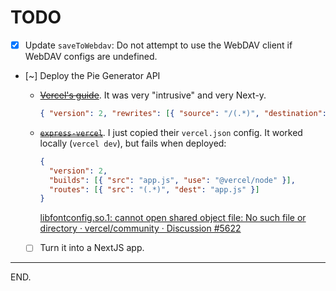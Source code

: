 # TODO

- [x] Update `saveToWebdav`: Do not attempt to use the WebDAV client if WebDAV configs are undefined.

- [~] Deploy the Pie Generator API

    * ~~[Vercel's guide](https://vercel.com/guides/using-express-with-vercel)~~.
      It was very "intrusive" and very Next-y.
      ```json
      { "version": 2, "rewrites": [{ "source": "/(.*)", "destination": "/api" }] }
      ```

    * ~~[`express-vercel`](https://github.com/akhilome/express-vercel)~~.
      I just copied their `vercel.json` config. It worked locally (`vercel dev`), but fails when deployed:
      ```json 
      {
        "version": 2,
        "builds": [{ "src": "app.js", "use": "@vercel/node" }],
        "routes": [{ "src": "(.*)", "dest": "app.js" }]
      }
      ```
      [libfontconfig.so.1: cannot open shared object file: No such file or directory · vercel/community · Discussion #5622](https://github.com/vercel/community/discussions/5622)

    * [ ] Turn it into a NextJS app.

---

END.
